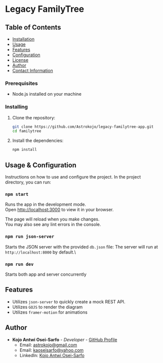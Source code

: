 # Legacy FamilyTree

## Table of Contents
- [Installation](#installation)
- [Usage](#usage)
- [Features](#features)
- [Configuration](#configuration)
- [License](#license)
- [Author](#Author)
- [Contact Information](#contact-information)


### Prerequisites
- Node.js installed on your machine

### Installing
1. Clone the repository:
    ```sh
    git clone https://github.com/Astrokojo/legacy-familytree-app.git
    cd familytree
    ```
2. Install the dependencies:
    ```sh
    npm install
    ```

## Usage & Configuration
Instructions on how to use and configure the project.
In the project directory, you can run:

### `npm start`

Runs the app in the development mode.\
Open [http://localhost:3000](http://localhost:3000) to view it in your browser.

The page will reload when you make changes.\
You may also see any lint errors in the console.

### `npm run json-server`

Starts the JSON server with the provided `db.json` file:
The server will run at `http://localhost:8000` by default.\

### `npm run dev`
Starts both app and server concurrently



## Features
- Utilizes `json-server` to quickly create a mock REST API.
- Utilizes `GOJS` to render the diagram
- Utilizes `framer-motion` for animations

## Author

- **Kojo Antwi Osei-Sarfo** - *Developer* - [GitHub Profile](https://github.com/Astrokojo)
  - Email: [astrokojo@gmail.com](mailto:astrokojo@gmail.com)
  - Email: [kaoseisarfo@yahoo.com](mailto:kaoseisarfo@yahoo.com)
  - LinkedIn: [Kojo Antwi Osei-Sarfo](https://linkedin.com/in/kaosei-sarfo)
